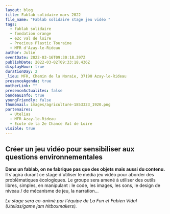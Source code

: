 ```yaml
---
layout: blog
title: Fablab solidaire mars 2022
file_name: "Fablab solidaire stage jeu vidéo "
tags:
  - fablab solidaire
  - fondation orange
  - e2c val de loire
  - Precious Plastic Touraine
  - MFR d'Azay-le-Rideau
author: Julie
eventDate: 2022-03-16T09:30:18.397Z
publishDate: 2022-03-02T09:33:18.436Z
displayHour: true
durationDay: 2
_lieu: MFR, Chemin de la Noraie, 37190 Azay-le-Rideau
presenceAgenda: true
motherLink: ""
presenceActualites: false
bandeauInfo: true
youngFriendly: false
thumbnail: images/agriculture-1853323_1920.png
partenaires:
  - Utelias
  - MFR Azay-le-Rideau
  - Ecole de la 2e Chance Val de Loire
visible: true
---
```

## Créer un jeu vidéo pour sensibiliser aux questions environnementales

**Dans un fablab, on ne fabrique pas que des objets mais aussi du contenu.** Il s'agira durant ce stage d'utiliser le média jeu vidéo pour aborder des problématiques écologiques. 
Le groupe sera amené à utiliser des outils libres, simples, en manipulant : le code, les images, les sons, le design de niveau / de mécanisme de jeu, la narration... 

*Le stage sera co-animé par l'équipe de La Fun et Fabien Vidal (Utelias/game jam hitboxmakers).*